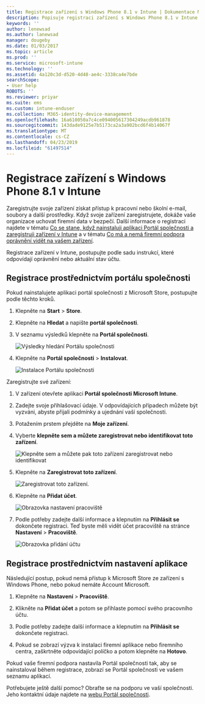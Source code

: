 ```yaml
---
title: Registrace zařízení s Windows Phone 8.1 v Intune | Dokumentace Microsoftu
description: Popisuje registraci zařízení s Windows Phone 8.1 v Intune.
keywords: ''
author: lenewsad
ms.author: lanewsad
manager: dougeby
ms.date: 01/03/2017
ms.topic: article
ms.prod: ''
ms.service: microsoft-intune
ms.technology: ''
ms.assetid: 4a120c3d-d520-4d48-ae4c-3338ca4e7bde
searchScope:
- User help
ROBOTS: ''
ms.reviewer: priyar
ms.suite: ems
ms.custom: intune-enduser
ms.collection: M365-identity-device-management
ms.openlocfilehash: 16a610050a7c4ce094005617304249acdb961878
ms.sourcegitcommit: 143dade9125e7b5173ca2a3a902bcd6f4b14067f
ms.translationtype: MT
ms.contentlocale: cs-CZ
ms.lasthandoff: 04/23/2019
ms.locfileid: "61497514"
---
```

# <a name="enroll-your-windows-phone-81-device-in-intune"></a>Registrace zařízení s Windows Phone 8.1 v Intune  

Zaregistrujte svoje zařízení získat přístup k pracovní nebo školní e-mail, soubory a další prostředky. Když svoje zařízení zaregistrujete, dokáže vaše organizace uchovat firemní data v bezpečí. Další informace o registraci najdete v tématu [Co se stane, když nainstaluji aplikaci Portál společnosti a zaregistruji zařízení v Intune](what-happens-if-you-install-the-company-portal-app-and-enroll-your-device-in-intune-windows.md) a v tématu [Co má a nemá firemní podpora oprávnění vidět na vašem zařízení](what-info-can-your-company-see-when-you-enroll-your-device-in-intune.md).  

Registrace zařízení v Intune, postupujte podle sadu instrukcí, které odpovídají oprávnění nebo aktuální stav účtu.

## <a name="enroll-through-company-portal"></a>Registrace prostřednictvím portálu společnosti  
Pokud nainstalujete aplikaci portál společnosti z Microsoft Store, postupujte podle těchto kroků. 

1.  Klepněte na **Start** > **Store**.  

2.  Klepněte na **Hledat** a napište **portál společnosti**.  

3.  V seznamu výsledků klepněte na **Portál společnosti**.  


    ![Výsledky hledání Portálu společnosti](./media/WP81-1-CP-search-store-v2.png)  

4.  Klepněte na **Portál společnosti** &gt; **Instalovat**.  


    ![Instalace Portálu společnosti](./media/WP81-2-CP-install-v2.png)  

Zaregistrujte své zařízení:  

1.  V zařízení otevřete aplikaci **Portál společnosti Microsoft Intune**.  


2.  Zadejte svoje přihlašovací údaje. V odpovídajících případech můžete být vyzváni, abyste přijali podmínky a ujednání vaší společnosti.  

3.  Potažením prstem přejděte na **Moje zařízení**.  

4.  Vyberte **klepněte sem a můžete zaregistrovat nebo identifikovat toto zařízení**.  


    ![Klepněte sem a můžete pak toto zařízení zaregistrovat nebo identifikovat](./media/WP81-enroll-1-swipe-my-devices.png)  

5.  Klepněte na **Zaregistrovat toto zařízení**.  


    ![Zaregistrovat toto zařízení.](./media/WP81-enroll-2-enroll-this-device.png)  

6.  Klepněte na **Přidat účet**.  


    ![Obrazovka nastavení pracoviště](./media/WP81-enroll-3-workplace-add-acct.png)  

7.  Podle potřeby zadejte další informace a klepnutím na **Přihlásit se** dokončete registraci. Teď byste měli vidět účet pracoviště na stránce **Nastavení** &gt; **Pracoviště**.  


    ![Obrazovka přidání účtu](./media/WP81-enroll-4-account-added.png)  

## <a name="enroll-through-settings-app"></a>Registrace prostřednictvím nastavení aplikace  
Následující postup, pokud nemá přístup k Microsoft Store ze zařízení s Windows Phone, nebo pokud nemáte Account Microsoft.

1.  Klepněte na **Nastavení** &gt; **Pracoviště**.  

2.  Klikněte na **Přidat účet** a potom se přihlaste pomocí svého pracovního účtu.  

3.  Podle potřeby zadejte další informace a klepnutím na **Přihlásit se** dokončete registraci.  

4.  Pokud se zobrazí výzva k instalaci firemní aplikace nebo firemního centra, zaškrtněte odpovídající políčko a potom klepněte na **Hotovo**.  

Pokud vaše firemní podpora nastavila Portál společnosti tak, aby se nainstaloval během registrace, zobrazí se Portál společnosti ve vašem seznamu aplikací.  

Potřebujete ještě další pomoc? Obraťte se na podporu ve vaší společnosti. Jeho kontaktní údaje najdete na [webu Portál společnosti](https://go.microsoft.com/fwlink/?linkid=2010980).
